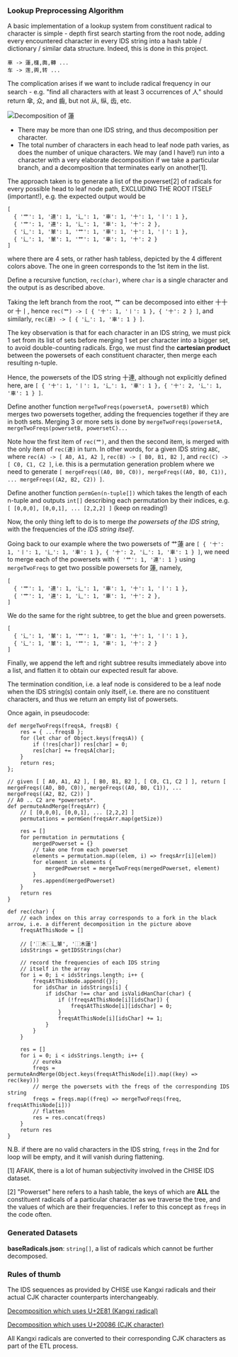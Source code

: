 ### Lookup Preprocessing Algorithm

A basic implementation of a lookup system from constituent radical to character is simple - depth first search starting from the root node, adding every encountered character in every IDS string into a hash table / dictionary / similar data structure. Indeed, this is done in this project.

```
車 -> 蓮,櫣,輿,轉 ...
车 -> 莲,舆,转 ...
```

The complication arises if we want to include radical frequency in our search - e.g. "find all characters with at least 3 occurrences of 人" should return 傘, 众, and 齒, but not 从, 纵, 齿, etc.

![Decomposition of 蓮](https://i.imgur.com/i5tKHcj.png)

- There may be more than one IDS string, and thus decomposition per character.
- The total number of characters in each head to leaf node path varies, as does the number of unique characters. We may (and I have!) run into a character with a very elaborate decomposition if we take a particular branch, and a decomposition that terminates early on another[1].

The approach taken is to generate a list of the powerset[2] of radicals for every possible head to leaf node path, EXCLUDING THE ROOT ITSELF (important!), e.g. the expected output would be

```
[
  { '艹': 1, '連': 1, '辶': 1, '車': 1, '十': 1, '丨': 1 },
  { '艹': 1, '連': 1, '辶': 1, '車': 1, '十': 2 },
  { '辶': 1, '莗': 1, '艹': 1, '車': 1, '十': 1, '丨': 1 },
  { '辶': 1, '莗': 1, '艹': 1, '車': 1, '十': 2 }
]
```

where there are 4 sets, or rather hash tabless, depicted by the 4 different colors above. The one in green corresponds to the 1st item in the list.

Define a recursive function, `rec(char)`, where `char` is a single character and the output is as described above.

Taking the left branch from the root, 艹 can be decomposed into either 十十 or 十丨, hence `rec(艹) -> [ { '十': 1, '丨': 1 }, { '十': 2 } ]`, and similarly, `rec(連) -> [ { '辶': 1, '車': 1 } ]`.

The key observation is that for each character in an IDS string, we must pick 1 set from its list of sets before merging 1 set per character into a bigger set, to avoid double-counting radicals. Ergo, we must find the **cartesian product** between the powersets of each constituent character, then merge each resulting n-tuple.

Hence, the powersets of the IDS string 十連, although not explicitly defined here, are `[ { '十': 1, '丨': 1, '辶': 1, '車': 1 }, { '十': 2, '辶': 1, '車': 1 } ]`.

Define another function `mergeTwoFreqs(powersetA, powersetB)` which merges two powersets together, adding the frequencies together if they are in both sets. Merging 3 or more sets is done by `mergeTwoFreqs(powersetA, mergeTwoFreqs(powersetB, powersetC)...`

Note how the first item of `rec(艹)`, and then the second item, is merged with the only item of `rec(連)` in turn. In other words, for a given IDS string `ABC`, where `rec(A) -> [ A0, A1, A2 ]`, `rec(B) -> [ B0, B1, B2 ]`, and `rec(C) -> [ C0, C1, C2 ]`, i.e. this is a permutation generation problem where we need to generate `[ mergeFreqs((A0, B0, C0)), mergeFreqs((A0, B0, C1)), ... mergeFreqs((A2, B2, C2)) ]`.

Define another function `permGen(n-tuple[])` which takes the length of each n-tuple and outputs `int[]` describing each permutation by their indices, e.g. `[ [0,0,0], [0,0,1], ... [2,2,2] ]` (keep on reading!)

Now, the only thing left to do is to merge _the powersets of the IDS string_, with the frequencies of the _IDS string itself_.

Going back to our example where the two powersets of 艹蓮 are `[ { '十': 1, '丨': 1, '辶': 1, '車': 1 }, { '十': 2, '辶': 1, '車': 1 } ]`, we need to merge each of the powersets with `{ '艹': 1, '連': 1 }` using `mergeTwoFreqs` to get two possible powersets for 蓮, namely,

```
[
  { '艹': 1, '連': 1, '辶': 1, '車': 1, '十': 1, '丨': 1 },
  { '艹': 1, '連': 1, '辶': 1, '車': 1, '十': 2 },
]
```

We do the same for the right subtree, to get the blue and green powersets.

```
[
  { '辶': 1, '莗': 1, '艹': 1, '車': 1, '十': 1, '丨': 1 },
  { '辶': 1, '莗': 1, '艹': 1, '車': 1, '十': 2 }
]
```

Finally, we append the left and right subtree results immediately above into a list, and flatten it to obtain our expected result far above.

The termination condition, i.e. a leaf node is considered to be a leaf node when the IDS string(s) contain only itself, i.e. there are no constituent characters, and thus we return an empty list of powersets.

Once again, in pseudocode:

```
def mergeTwoFreqs(freqsA, freqsB) {
    res = { ...freqsB };
    for (let char of Object.keys(freqsA)) {
        if (!res[char]) res[char] = 0;
        res[char] += freqsA[char];
    }
    return res;
};

// given [ [ A0, A1, A2 ], [ B0, B1, B2 ], [ C0, C1, C2 ] ], return [ mergeFreqs((A0, B0, C0)), mergeFreqs((A0, B0, C1)), ... mergeFreqs((A2, B2, C2)) ]
// A0 .. C2 are *powersets*.
def permuteAndMerge(freqsArr) {
    // [ [0,0,0], [0,0,1], ... [2,2,2] ]
    permutations = permGen(freqsArr.map(getSize))

    res = []
    for permutation in permutations {
        mergedPowerset = {}
        // take one from each powerset
        elements = permutation.map((elem, i) => freqsArr[i][elem])
        for element in elements {
            mergedPowerset = mergeTwoFreqs(mergedPowerset, element)
        }
        res.append(mergedPowerset)
    }
    return res
}

def rec(char) {
    // each index on this array corresponds to a fork in the black arrow, i.e. a different decomposition in the picture above
    freqsAtThisNode = []

    // ['⿰木⿺辶莗', '⿰木蓮']
    idsStrings = getIDSStrings(char)

    // record the frequencies of each IDS string
    // itself in the array
    for i = 0; i < idsStrings.length; i++ {
        freqsAtThisNode.append({});
        for idsChar in idsStrings[i] {
            if idsChar !== char and isValidHanChar(char) {
                if (!freqsAtThisNode[i][idsChar]) {
                    freqsAtThisNode[i][idsChar] = 0;
                }
                freqsAtThisNode[i][idsChar] += 1;
            }
        }
    }

    res = []
    for i = 0; i < idsStrings.length; i++ {
        // eureka
        freqs = permuteAndMerge(Object.keys(freqsAtThisNode[i]).map((key) => rec(key)))
        // merge the powersets with the freqs of the corresponding IDS string
        freqs = freqs.map((freq) => mergeTwoFreqs(freq, freqsAtThisNode[i]))
        // flatten
        res = res.concat(freqs)
    }
    return res
}
```

N.B. if there are no valid characters in the IDS string, `freqs` in the 2nd for loop will be empty, and it will vanish during flattening.

[1] AFAIK, there is a lot of human subjectivity involved in the CHISE IDS dataset.

[2] "Powerset" here refers to a hash table, the keys of which are **ALL** the constituent radicals of a particular character as we traverse the tree, and the values of which are their frequencies. I refer to this concept as `freqs` in the code often.

### Generated Datasets

**baseRadicals.json**: `string[]`, a list of radicals which cannot be further decomposed.

### Rules of thumb

The IDS sequences as provided by CHISE use Kangxi radicals and their actual CJK character counterparts interchangeably.

[Decomposition which uses U+2E81 (Kangxi radical)](https://gitlab.chise.org/CHISE/ids/-/blob/abb8c1ae25a9e6360e8629c35b8e3e06dd38f62d/IDS-UCS-Ext-B-2.txt#L5511)

[Decomposition which uses U+20086 (CJK character)](https://gitlab.chise.org/CHISE/ids/-/blob/abb8c1ae25a9e6360e8629c35b8e3e06dd38f62d/IDS-UCS-Basic.txt#L16170)

All Kangxi radicals are converted to their corresponding CJK characters as part of the ETL process.
